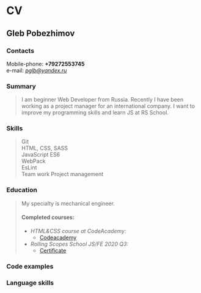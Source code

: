 # CV

## Gleb Pobezhimov

### Contacts
Mobile-phone: **+79272553745**\
e-mail: *[pglb@yandex.ru](mailto:pglb@yandex.ru)*
### Summary
> I am beginner Web Developer from Russia. Recently I have been working as a project manager for an international company. I want to improve my programming skills and learn JS at RS School.
### Skills
> Git\
> HTML, CSS, SASS\
> JavaScript ES6\
> WebPack\
> EsLint\
> Team work
> Project management
### Education
> My specialty is mechanical engineer.
> #### Completed courses: 
> * _HTML&CSS course at CodeAcademy:_
>   * [Codeacademy](https://www.codecademy.com/profiles/pobgl)
> * _Rolling Scopes School JS/FE 2020 Q3:_
>   * [Certificate](https://app.rs.school/certificate/763k846z)
### Code examples

### Language skills